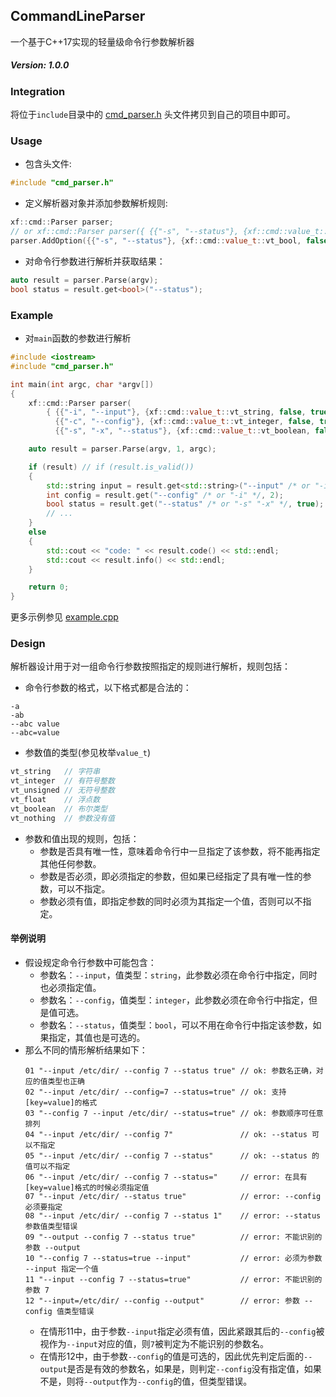## CommandLineParser
一个基于C++17实现的轻量级命令行参数解析器

##### Version: 1.0.0

### Integration
将位于`include`目录中的 [cmd_parser.h](include/cmd_parser.h) 头文件拷贝到自己的项目中即可。

### Usage
* 包含头文件:
```C++
#include "cmd_parser.h"
```
* 定义解析器对象并添加参数解析规则:
```C++
xf::cmd::Parser parser;
// or xf::cmd::Parser parser({ {{"-s", "--status"}, {xf::cmd::value_t::vt_bool, false, true, true}} });
parser.AddOption({{"-s", "--status"}, {xf::cmd::value_t::vt_bool, false, true, true}});
```
* 对命令行参数进行解析并获取结果：
```C++
auto result = parser.Parse(argv);
bool status = result.get<bool>("--status");
```

### Example
* 对`main`函数的参数进行解析
```C++
#include <iostream>
#include "cmd_parser.h"

int main(int argc, char *argv[])
{
    xf::cmd::Parser parser(
        { {{"-i", "--input"}, {xf::cmd::value_t::vt_string, false, true, true}},
          {{"-c", "--config"}, {xf::cmd::value_t::vt_integer, false, true, false}},
          {{"-s", "-x", "--status"}, {xf::cmd::value_t::vt_boolean, false, true, false}} });

    auto result = parser.Parse(argv, 1, argc);

    if (result) // if (result.is_valid())
    {
        std::string input = result.get<std::string>("--input" /* or "-i" */);
        int config = result.get("--config" /* or "-i" */, 2);
        bool status = result.get("--status" /* or "-s" "-x" */, true);
        // ...
    }
    else
    {
        std::cout << "code: " << result.code() << std::endl;
        std::cout << result.info() << std::endl;
    }

    return 0;
}
```
更多示例参见 [example.cpp](example/example.cpp)

### Design
解析器设计用于对一组命令行参数按照指定的规则进行解析，规则包括：
* 命令行参数的格式，以下格式都是合法的：
```
-a
-ab
--abc value
--abc=value
```
* 参数值的类型(参见枚举`value_t`)
```C++
vt_string   // 字符串
vt_integer  // 有符号整数
vt_unsigned // 无符号整数
vt_float    // 浮点数
vt_boolean  // 布尔类型
vt_nothing  // 参数没有值
```
* 参数和值出现的规则，包括：
  * 参数是否具有唯一性，意味着命令行中一旦指定了该参数，将不能再指定其他任何参数。
  * 参数是否必须，即必须指定的参数，但如果已经指定了具有唯一性的参数，可以不指定。
  * 参数必须有值，即指定参数的同时必须为其指定一个值，否则可以不指定。

#### 举例说明
* 假设规定命令行参数中可能包含：
  * 参数名：`--input`，值类型：`string`，此参数必须在命令行中指定，同时也必须指定值。
  * 参数名：`--config`，值类型：`integer`，此参数必须在命令行中指定，但是值可选。
  * 参数名：`--status`，值类型：`bool`，可以不用在命令行中指定该参数，如果指定，其值也是可选的。
* 那么不同的情形解析结果如下：
  ```
  01 "--input /etc/dir/ --config 7 --status true" // ok: 参数名正确，对应的值类型也正确
  02 "--input /etc/dir/ --config=7 --status=true" // ok: 支持[key=value]的格式
  03 "--config 7 --input /etc/dir/ --status=true" // ok: 参数顺序可任意排列
  04 "--input /etc/dir/ --config 7"               // ok: --status 可以不指定
  05 "--input /etc/dir/ --config 7 --status"      // ok: --status 的值可以不指定
  06 "--input /etc/dir/ --config 7 --status="     // error: 在具有[key=value]格式的时候必须指定值
  07 "--input /etc/dir/ --status true"            // error: --config 必须要指定
  08 "--input /etc/dir/ --config 7 --status 1"    // error: --status 参数值类型错误
  09 "--output --config 7 --status true"          // error: 不能识别的参数 --output
  10 "--config 7 --status=true --input"           // error: 必须为参数 --input 指定一个值
  11 "--input --config 7 --status=true"           // error: 不能识别的参数 7
  12 "--input=/etc/dir/ --config --output"        // error: 参数 --config 值类型错误
  ```
  * 在情形11中，由于参数`--input`指定必须有值，因此紧跟其后的`--config`被视作为`--input`对应的值，则`7`被判定为不能识别的参数名。
  * 在情形12中，由于参数`--config`的值是可选的，因此优先判定后面的`--output`是否是有效的参数名，如果是，则判定`--config`没有指定值，如果不是，则将`--output`作为`--config`的值，但类型错误。

